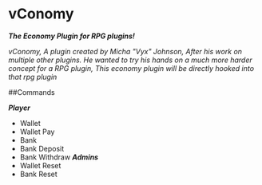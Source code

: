 # vConomy

_**The Economy Plugin for RPG plugins!**_

_vConomy, A plugin created by Micha "Vyx" Johnson, After his work on multiple other plugins._
_He wanted to try his hands on a much more harder concept for a RPG plugin, This economy plugin will be directly hooked into that rpg plugin_

##Commands

_**Player**_
* Wallet
* Wallet Pay
* Bank
* Bank Deposit
* Bank Withdraw
_**Admins**_
* Wallet Reset <name>
* Bank Reset <name>